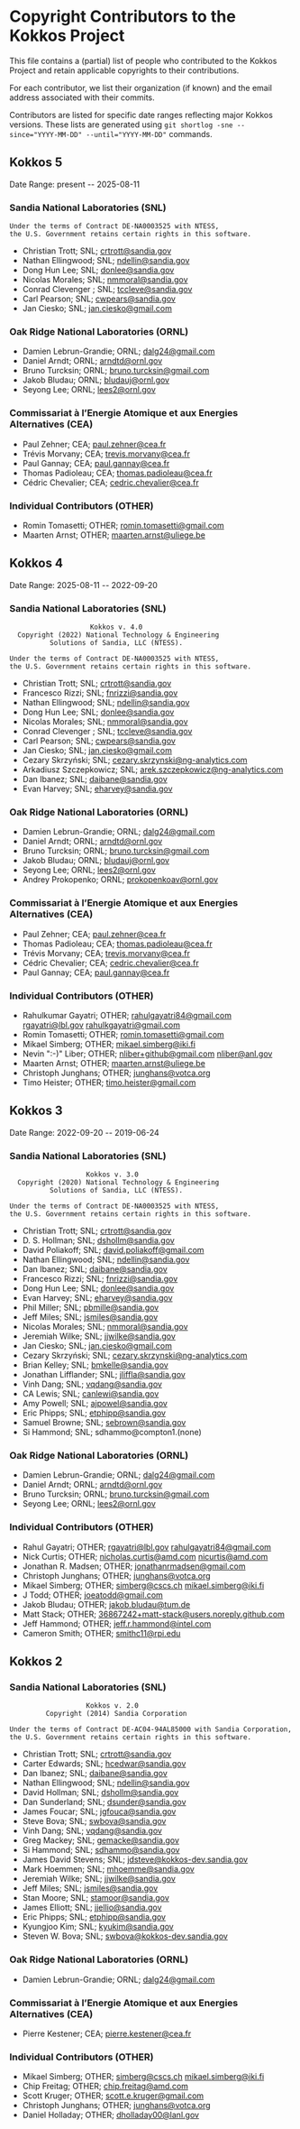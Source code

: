 # Copyright Contributors to the Kokkos Project

This file contains a (partial) list of people who contributed to the Kokkos Project
and retain applicable copyrights to their contributions.

For each contributor, we list their organization (if known) and the email
address associated with their commits.

Contributors are listed for specific date ranges reflecting major Kokkos versions.
These lists are generated using `git shortlog -sne --since="YYYY-MM-DD" --until="YYYY-MM-DD"`
commands.

## Kokkos 5

Date Range: present -- 2025-08-11

### Sandia National Laboratories (SNL)

    Under the terms of Contract DE-NA0003525 with NTESS,
    the U.S. Government retains certain rights in this software.

- Christian Trott; SNL; crtrott@sandia.gov
- Nathan Ellingwood; SNL; ndellin@sandia.gov
- Dong Hun Lee; SNL; donlee@sandia.gov
- Nicolas Morales; SNL; nmmoral@sandia.gov
- Conrad Clevenger ; SNL; tccleve@sandia.gov
- Carl Pearson; SNL; cwpears@sandia.gov
- Jan Ciesko; SNL; jan.ciesko@gmail.com

### Oak Ridge National Laboratories (ORNL)

- Damien Lebrun-Grandie; ORNL; dalg24@gmail.com
- Daniel Arndt; ORNL; arndtd@ornl.gov
- Bruno Turcksin; ORNL; bruno.turcksin@gmail.com
- Jakob Bludau; ORNL; bludauj@ornl.gov
- Seyong Lee; ORNL; lees2@ornl.gov

### Commissariat à l’Energie Atomique et aux Energies Alternatives (CEA)

- Paul Zehner; CEA; paul.zehner@cea.fr
- Trévis Morvany; CEA; trevis.morvany@cea.fr
- Paul Gannay; CEA; paul.gannay@cea.fr
- Thomas Padioleau; CEA; thomas.padioleau@cea.fr
- Cédric Chevalier; CEA; cedric.chevalier@cea.fr

### Individual Contributors (OTHER)

- Romin Tomasetti; OTHER; romin.tomasetti@gmail.com
- Maarten Arnst; OTHER; maarten.arnst@uliege.be

## Kokkos 4

Date Range: 2025-08-11 -- 2022-09-20

### Sandia National Laboratories (SNL)

                        Kokkos v. 4.0
      Copyright (2022) National Technology & Engineering
              Solutions of Sandia, LLC (NTESS).

    Under the terms of Contract DE-NA0003525 with NTESS,
    the U.S. Government retains certain rights in this software.

- Christian Trott; SNL; crtrott@sandia.gov
- Francesco Rizzi; SNL; fnrizzi@sandia.gov
- Nathan Ellingwood; SNL; ndellin@sandia.gov
- Dong Hun Lee; SNL; donlee@sandia.gov
- Nicolas Morales; SNL; nmmoral@sandia.gov
- Conrad Clevenger ; SNL; tccleve@sandia.gov
- Carl Pearson; SNL; cwpears@sandia.gov
- Jan Ciesko; SNL; jan.ciesko@gmail.com
- Cezary Skrzyński; SNL; cezary.skrzynski@ng-analytics.com
- Arkadiusz Szczepkowicz; SNL; arek.szczepkowicz@ng-analytics.com
- Dan Ibanez; SNL; daibane@sandia.gov
- Evan Harvey; SNL; eharvey@sandia.gov

### Oak Ridge National Laboratories (ORNL)

- Damien Lebrun-Grandie; ORNL; dalg24@gmail.com
- Daniel Arndt; ORNL; arndtd@ornl.gov
- Bruno Turcksin; ORNL; bruno.turcksin@gmail.com
- Jakob Bludau; ORNL; bludauj@ornl.gov
- Seyong Lee; ORNL; lees2@ornl.gov
- Andrey Prokopenko; ORNL; prokopenkoav@ornl.gov

### Commissariat à l’Energie Atomique et aux Energies Alternatives (CEA)

- Paul Zehner; CEA; paul.zehner@cea.fr
- Thomas Padioleau; CEA; thomas.padioleau@cea.fr
- Trévis Morvany; CEA; trevis.morvany@cea.fr
- Cédric Chevalier; CEA; cedric.chevalier@cea.fr
- Paul Gannay; CEA; paul.gannay@cea.fr

### Individual Contributors (OTHER)

- Rahulkumar Gayatri; OTHER; rahulgayatri84@gmail.com rgayatri@lbl.gov rahulkgayatri@gmail.com
- Romin Tomasetti; OTHER; romin.tomasetti@gmail.com
- Mikael Simberg; OTHER; mikael.simberg@iki.fi
- Nevin ":-)" Liber; OTHER; nliber+github@gmail.com nliber@anl.gov
- Maarten Arnst; OTHER; maarten.arnst@uliege.be
- Christoph Junghans; OTHER; junghans@votca.org
- Timo Heister; OTHER; timo.heister@gmail.com

## Kokkos 3

Date Range: 2022-09-20 -- 2019-06-24

### Sandia National Laboratories (SNL)

                       Kokkos v. 3.0
      Copyright (2020) National Technology & Engineering
              Solutions of Sandia, LLC (NTESS).

    Under the terms of Contract DE-NA0003525 with NTESS,
    the U.S. Government retains certain rights in this software.

- Christian Trott; SNL; crtrott@sandia.gov
- D. S. Hollman; SNL; dshollm@sandia.gov
- David Poliakoff; SNL; david.poliakoff@gmail.com
- Nathan Ellingwood; SNL; ndellin@sandia.gov
- Dan Ibanez; SNL; daibane@sandia.gov
- Francesco Rizzi; SNL; fnrizzi@sandia.gov
- Dong Hun Lee; SNL; donlee@sandia.gov
- Evan Harvey; SNL; eharvey@sandia.gov
- Phil Miller; SNL; pbmille@sandia.gov
- Jeff Miles; SNL; jsmiles@sandia.gov
- Nicolas Morales; SNL; nmmoral@sandia.gov
- Jeremiah Wilke; SNL; jjwilke@sandia.gov
- Jan Ciesko; SNL; jan.ciesko@gmail.com
- Cezary Skrzyński; SNL; cezary.skrzynski@ng-analytics.com
- Brian Kelley; SNL; bmkelle@sandia.gov
- Jonathan Lifflander; SNL; jliffla@sandia.gov
- Vinh Dang; SNL; vqdang@sandia.gov
- CA Lewis; SNL; canlewi@sandia.gov
- Amy Powell; SNL; ajpowel@sandia.gov
- Eric Phipps; SNL; etphipp@sandia.gov
- Samuel Browne; SNL; sebrown@sandia.gov
- Si Hammond; SNL; sdhammo@compton1.(none)

### Oak Ridge National Laboratories (ORNL)

- Damien Lebrun-Grandie; ORNL; dalg24@gmail.com
- Daniel Arndt; ORNL; arndtd@ornl.gov
- Bruno Turcksin; ORNL; bruno.turcksin@gmail.com
- Seyong Lee; ORNL; lees2@ornl.gov

### Individual Contributors (OTHER)

- Rahul Gayatri; OTHER; rgayatri@lbl.gov rahulgayatri84@gmail.com
- Nick Curtis; OTHER; nicholas.curtis@amd.com nicurtis@amd.com
- Jonathan R. Madsen; OTHER; jonathanrmadsen@gmail.com
- Christoph Junghans; OTHER; junghans@votca.org
- Mikael Simberg; OTHER; simberg@cscs.ch mikael.simberg@iki.fi
- J Todd; OTHER; joeatodd@gmail.com
- Jakob Bludau; OTHER; jakob.bludau@tum.de
- Matt Stack; OTHER; 36867242+matt-stack@users.noreply.github.com
- Jeff Hammond; OTHER; jeff.r.hammond@intel.com
- Cameron Smith; OTHER; smithc11@rpi.edu

## Kokkos 2

### Sandia National Laboratories (SNL)

                       Kokkos v. 2.0
             Copyright (2014) Sandia Corporation

    Under the terms of Contract DE-AC04-94AL85000 with Sandia Corporation,
    the U.S. Government retains certain rights in this software.

- Christian Trott; SNL; crtrott@sandia.gov
- Carter Edwards; SNL; hcedwar@sandia.gov
- Dan Ibanez; SNL; daibane@sandia.gov
- Nathan Ellingwood; SNL; ndellin@sandia.gov
- David Hollman; SNL; dshollm@sandia.gov
- Dan Sunderland; SNL; dsunder@sandia.gov
- James Foucar; SNL; jgfouca@sandia.gov
- Steve Bova; SNL; swbova@sandia.gov
- Vinh Dang; SNL; vqdang@sandia.gov
- Greg Mackey; SNL; gemacke@sandia.gov
- Si Hammond; SNL; sdhammo@sandia.gov
- James David Stevens; SNL; jdsteve@kokkos-dev.sandia.gov
- Mark Hoemmen; SNL; mhoemme@sandia.gov
- Jeremiah Wilke; SNL; jjwilke@sandia.gov
- Jeff Miles; SNL; jsmiles@sandia.gov
- Stan Moore; SNL; stamoor@sandia.gov
- James Elliott; SNL; jjellio@sandia.gov
- Eric Phipps; SNL; etphipp@sandia.gov
- Kyungjoo Kim; SNL; kyukim@sandia.gov
- Steven W. Bova; SNL; swbova@kokkos-dev.sandia.gov

### Oak Ridge National Laboratories (ORNL)

- Damien Lebrun-Grandie; ORNL; dalg24@gmail.com

### Commissariat à l’Energie Atomique et aux Energies Alternatives (CEA)

- Pierre Kestener; CEA; pierre.kestener@cea.fr

### Individual Contributors (OTHER)

- Mikael Simberg; OTHER; simberg@cscs.ch mikael.simberg@iki.fi
- Chip Freitag; OTHER; chip.freitag@amd.com
- Scott Kruger; OTHER; scott.e.kruger@gmail.com
- Christoph Junghans; OTHER; junghans@votca.org
- Daniel Holladay; OTHER; dholladay00@lanl.gov


